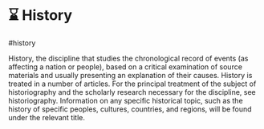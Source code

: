# ⌛ History

#history

History, the discipline that studies the chronological record of events (as affecting a nation or people), based on a critical examination of source materials and usually presenting an explanation of their causes. History is treated in a number of articles. For the principal treatment of the subject of historiography and the scholarly research necessary for the discipline, see historiography. Information on any specific historical topic, such as the history of specific peoples, cultures, countries, and regions, will be found under the relevant title. 
